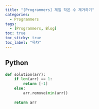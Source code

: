 ```yaml
---
title: "[Programmers] 제일 작은 수 제거하기"
categories:
  - Programmers
tags:
  - [Programmers, Blog]
toc: true
toc_sticky: true
toc_label: "목차"
---
```


## Python
~~~python
def solution(arr):
    if len(arr) == 1:
        return [-1]
    else:
        arr.remove(min(arr))
        
    return arr
~~~
